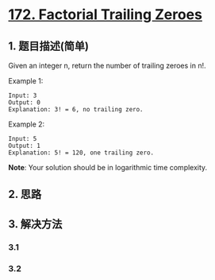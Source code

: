 # [172. Factorial Trailing Zeroes](https://leetcode-cn.com/problems/factorial-trailing-zeroes/)

## 1. 题目描述(简单)

Given an integer n, return the number of trailing zeroes in n!.

Example 1:
```
Input: 3
Output: 0
Explanation: 3! = 6, no trailing zero.
```
Example 2:
```
Input: 5
Output: 1
Explanation: 5! = 120, one trailing zero.
```
**Note**: Your solution should be in logarithmic time complexity.




## 2. 思路

## 3. 解决方法

### 3.1



### 3.2

